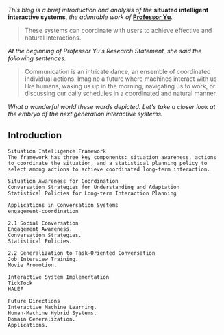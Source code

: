 *This blog is a brief introduction and analysis of the* **situated intelligent interactive systems**, *the adimrable work of* **[Professor Yu](http://www.cs.cmu.edu/~zhouyu/)**.

>  These systems can coordinate with users to achieve effective and natural interactions.

*At the beginning of Professor Yu's Research Statement, she said the following sentences.*

> Communication is an intricate dance, an ensemble of coordinated individual actions. Imagine a future where machines interact with us like humans, waking us up in the morning, navigating us to work, or discussing our daily schedules in a coordinated and natural manner.

*What a wonderful world these words depicted. Let's take a closer look at the embryo of the next generation interactive systems.*

## Introduction

```
Situation Intelligence Framework
The framework has three key components: situation awareness, actions to coordinate the situation, and a statistical planning policy to select among actions to achieve coordinated long-term interaction.

Situation Awareness for Coordination
Conversation Strategies for Understanding and Adaptation
Statistical Policies for Long-term Interaction Planning

Applications in Conversation Systems
engagement-coordination

2.1 Social Conversation
Engagement Awareness.
Conversation Strategies.
Statistical Policies.

2.2 Generalization to Task-Oriented Conversation
Job Interview Training.
Movie Promotion.

Interactive System Implementation
TickTock
HALEF

Future Directions
Interactive Machine Learning.
Human-Machine Hybrid Systems.
Domain Generalization.
Applications.

```


